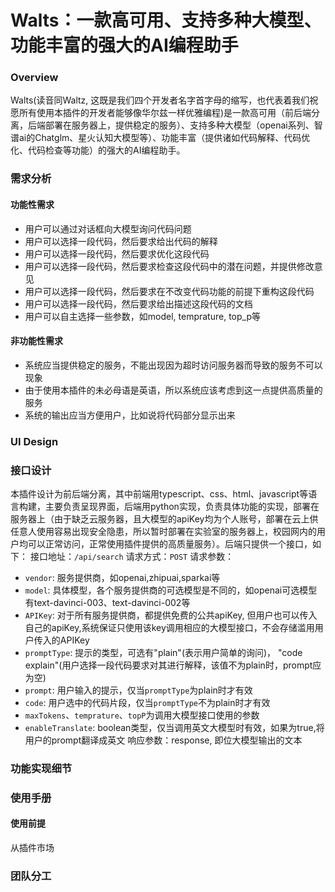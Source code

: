 # Walts：一款高可用、支持多种大模型、功能丰富的强大的AI编程助手

### Overview

Walts(读音同Waltz, 这既是我们四个开发者名字首字母的缩写，也代表着我们祝愿所有使用本插件的开发者能够像华尔兹一样优雅编程)是一款高可用（前后端分离，后端部署在服务器上，提供稳定的服务）、支持多种大模型（openai系列、智谱ai的Chatglm、星火认知大模型等）、功能丰富（提供诸如代码解释、代码优化、代码检查等功能）的强大的AI编程助手。


### 需求分析

#### 功能性需求

- 用户可以通过对话框向大模型询问代码问题
- 用户可以选择一段代码，然后要求给出代码的解释
- 用户可以选择一段代码，然后要求优化这段代码
- 用户可以选择一段代码，然后要求检查这段代码中的潜在问题，并提供修改意见
- 用户可以选择一段代码，然后要求在不改变代码功能的前提下重构这段代码
- 用户可以选择一段代码，然后要求给出描述这段代码的文档
- 用户可以自主选择一些参数，如model, temprature, top_p等

#### 非功能性需求
- 系统应当提供稳定的服务，不能出现因为超时访问服务器而导致的服务不可以现象
- 由于使用本插件的未必母语是英语，所以系统应该考虑到这一点提供高质量的服务
- 系统的输出应当方便用户，比如说将代码部分显示出来

### UI Design

### 接口设计

本插件设计为前后端分离，其中前端用typescript、css、html、javascript等语言构建，主要负责呈现界面，后端用python实现，负责具体功能的实现，部署在服务器上（由于缺乏云服务器，且大模型的apiKey均为个人账号，部署在云上供任意人使用容易出现安全隐患，所以暂时部署在实验室的服务器上，校园网内的用户均可以正常访问，正常使用插件提供的高质量服务）。后端只提供一个接口，如下：
接口地址：`/api/search`
请求方式：`POST`
请求参数：
 - `vendor`: 服务提供商，如openai,zhipuai,sparkai等
 - `model`: 具体模型，各个服务提供商的可选模型是不同的，如openai可选模型有text-davinci-003、text-davinci-002等
 - `APIKey`: 对于所有服务提供商，都提供免费的公共apiKey, 但用户也可以传入自己的apiKey,系统保证只使用该key调用相应的大模型接口，不会存储滥用用户传入的APIKey
 - `promptType`: 提示的类型，可选有"plain"(表示用户简单的询问)， "code explain"(用户选择一段代码要求对其进行解释，该值不为plain时，prompt应为空)
 - `prompt`: 用户输入的提示，仅当`promptType`为plain时才有效
 - `code`: 用户选中的代码片段，仅当`promptType`不为plain时才有效
 - `maxTokens`、`temprature`、`topP`为调用大模型接口使用的参数
 - `enableTranslate`: boolean类型，仅当调用英文大模型时有效，如果为true,将用户的prompt翻译成英文
响应参数：response, 即位大模型输出的文本


### 功能实现细节

### 使用手册

#### 使用前提
从插件市场

### 团队分工

